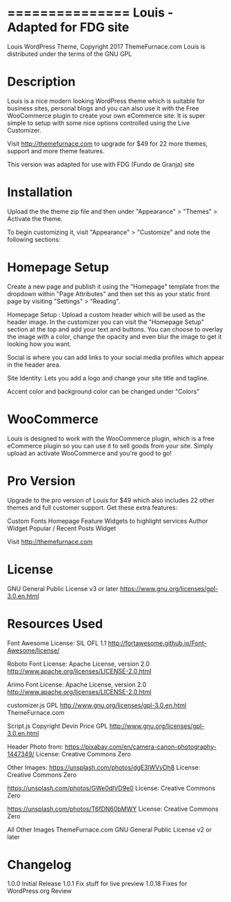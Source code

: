 ===============
Louis - Adapted for FDG site
===============

Louis WordPress Theme, Copyright 2017 ThemeFurnace.com
Louis is distributed under the terms of the GNU GPL

Description
===============
Louis is a nice modern looking WordPress theme which is suitable for business sites, personal blogs and you can also use it with the Free WooCommerce plugin to create your own eCommerce site. It is super simple to setup with some nice options controlled using the Live Customizer.

Visit http://themefurnace.com to upgrade for $49 for 22 more themes, support and more theme features.

This version was adapted for use with FDG (Fundo de Granja) site

Installation 
===============

Upload the the theme zip file and then under "Appearance" > "Themes" > Activate the theme.

To begin customizing it, visit "Appearance" > "Customize" and note the following sections:


Homepage Setup
===============

Create a new page and publish it using the "Homepage" template from the dropdown within "Page Attributes" and then set this as your static front page by visiting "Settings" > "Reading".

Homepage Setup : 
Upload a custom header which will be used as the header image.
In the customizer you can visit the "Homepage Setup" section at the top and add your text and buttons. You can choose to overlay the image with a color, change the opacity and even blur the image to get it looking how you want.

Social is where you can add links to your social media profiles which appear in the header area.


Site Identity:
Lets you add a logo and change your site title and tagline.

Accent color and background color can be changed under "Colors"



WooCommerce
===============

Louis is designed to work with the WooCommerce plugin, which is a free eCommerce plugin so you can use it to sell goods from your site. Simply upload an activate WooCommerce and you're good to go!


Pro Version
===============

Upgrade to the pro version of Louis for $49 which also includes 22 other themes and full customer support.
Get these extra features:

Custom Fonts
Homepage Feature Widgets to highlight services
Author Widget
Popular / Recent Posts Widget

Visit http://themefurnace.com



License
===============
GNU General Public License v3 or later
https://www.gnu.org/licenses/gpl-3.0.en.html



Resources Used
===============

Font Awesome
License: SIL OFL 1.1
http://fortawesome.github.io/Font-Awesome/license/

Roboto Font
License: Apache License, version 2.0
http://www.apache.org/licenses/LICENSE-2.0.html

Arimo Font
License: Apache License, version 2.0
http://www.apache.org/licenses/LICENSE-2.0.html


customizer.js
GPL
http://www.gnu.org/licenses/gpl-3.0.en.html
ThemeFurnace.com

Script.js
Copyright Devin Price
GPL
http://www.gnu.org/licenses/gpl-3.0.en.html





Header Photo from:
https://pixabay.com/en/camera-canon-photography-1447349/
License: Creative Commons Zero

Other Images:
https://unsplash.com/photos/dgE3lWVyDh8
License: Creative Commons Zero

https://unsplash.com/photos/GWe0dlVD9e0
License: Creative Commons Zero

https://unsplash.com/photos/T6fDN60bMWY
License: Creative Commons Zero


All Other Images
ThemeFurnace.com
GNU General Public License v2 or later



Changelog
===============

1.0.0 Initial Release
1.0.1 Fix stuff for live preview
1.0.18 Fixes for WordPress.org Review


